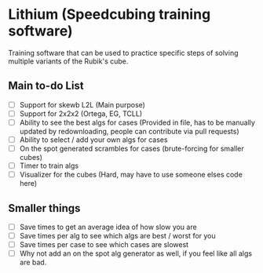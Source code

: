 # Lithium (Speedcubing training software)
Training software that can be used to practice specific steps of solving multiple variants of the Rubik's cube.

## Main to-do List
- [ ] Support for skewb L2L (Main purpose)
- [ ] Support for 2x2x2 (Ortega, EG, TCLL)
- [ ] Ability to see the best algs for cases (Provided in file, has to be manually updated by redownloading, people can contribute via pull requests)
- [ ] Ability to select / add your own algs for cases
- [ ] On the spot generated scrambles for cases (brute-forcing for smaller cubes)
- [ ] Timer to train algs
- [ ] Visualizer for the cubes (Hard, may have to use someone elses code here)

## Smaller things
- [ ] Save times to get an average idea of how slow you are
- [ ] Save times per alg to see which algs are best / worst for you
- [ ] Save times per case to see which cases are slowest
- [ ] Why not add an on the spot alg generator as well, if you feel like all algs are bad.
